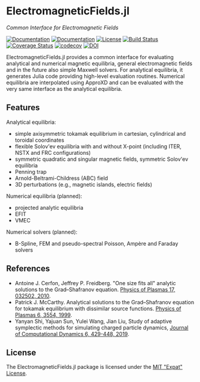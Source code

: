 
# ElectromagneticFields.jl

*Common Interface for Electromagnetic Fields*

[![Documentation](https://img.shields.io/badge/docs-stable-blue.svg)](https://ddmgni.github.io/ElectromagneticFields.jl/stable/)
[![Documentation](https://img.shields.io/badge/docs-latest-blue.svg)](https://ddmgni.github.io/ElectromagneticFields.jl/latest/)
[![License](https://img.shields.io/badge/license-MIT-blue.svg)](LICENSE.md)
[![Build Status](https://travis-ci.org/DDMGNI/ElectromagneticFields.jl.svg?branch=master)](https://travis-ci.org/DDMGNI/ElectromagneticFields.jl)
[![Coverage Status](https://coveralls.io/repos/github/DDMGNI/ElectromagneticFields.jl/badge.svg)](https://coveralls.io/github/DDMGNI/ElectromagneticFields.jl)
[![codecov](https://codecov.io/gh/DDMGNI/ElectromagneticFields.jl/branch/master/graph/badge.svg)](https://codecov.io/gh/DDMGNI/ElectromagneticFields.jl)
[![DOI](https://zenodo.org/badge/doi/10.5281/zenodo.3662494.svg)](https://doi.org/10.5281/zenodo.3662494)

ElectromagneticFields.jl provides a common interface for evaluating analytical and numerical magnetic equilibria, general electromagnetic fields and in the future also simple Maxwell solvers.
For analytical equilibria, it generates Julia code providing high-level evaluation routines. Numerical equilibria
are interpolated using ApproXD and can be evaluated with the very same interface as the analytical equilibria.


## Features

Analytical equilibria:
- simple axisymmetric tokamak equilibrium in cartesian, cylindrical and toroidal coordinates
- flexible Solov'ev equilibria with and without X-point (including ITER, NSTX and FRC configurations)
- symmetric quadratic and singular magnetic fields, symmetric Solov'ev equilibria
- Penning trap
- Arnold-Beltrami-Childress (ABC) field
- 3D perturbations (e.g., magnetic islands, electric fields)

Numerical equilibria (planned):
- projected analytic equilibria
- EFIT
- VMEC

Numerical solvers (planned):
- B-Spline, FEM and pseudo-spectral Poisson, Ampère and Faraday solvers


## References

- Antoine J. Cerfon, Jeffrey P. Freidberg. "One size fits all" analytic solutions to the Grad–Shafranov equation. [Physics of Plasmas 17, 032502, 2010](https://doi.org/10.1063/1.3328818).
- Patrick J. McCarthy. Analytical solutions to the Grad–Shafranov equation for tokamak equilibrium with dissimilar source functions. [Physics of Plasmas 6, 3554, 1999](https://doi.org/10.1063/1.873630).
- Yanyan Shi, Yajuan Sun, Yulei Wang, Jian Liu, Study of adaptive symplectic methods for simulating charged particle dynamics, [Journal of Computational Dynamics 6, 429-448, 2019](http://dx.doi.org/10.3934/jcd.2019022).


## License

The ElectromagneticFields.jl package is licensed under the [MIT "Expat" License](LICENSE.md).
